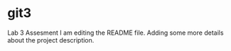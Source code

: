 # git3
Lab 3 Assesment
I am editing the README file. Adding some more details about the project description.


